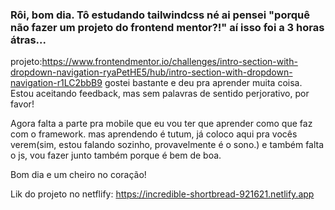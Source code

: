 ### Rôi, bom dia.  Tô estudando tailwindcss né ai pensei "porquê não fazer um projeto do frontend mentor?!" aí isso foi a 3 horas átras...

projeto:https://www.frontendmentor.io/challenges/intro-section-with-dropdown-navigation-ryaPetHE5/hub/intro-section-with-dropdown-navigation-r1LC2bbB9
gostei bastante e deu pra aprender muita coisa. Estou aceitando feedback, mas sem palavras de sentido perjorativo, por favor!

Agora falta a parte pra mobile que eu vou ter que aprender como que faz com o framework. mas aprendendo é tutum, já coloco aqui pra vocês verem(sim, estou falando sozinho, provavelmente é o sono.) e também falta o js, vou fazer junto também porque é bem de boa.

Bom dia e um cheiro no coração!


Lik do projeto no netflify: https://incredible-shortbread-921621.netlify.app
